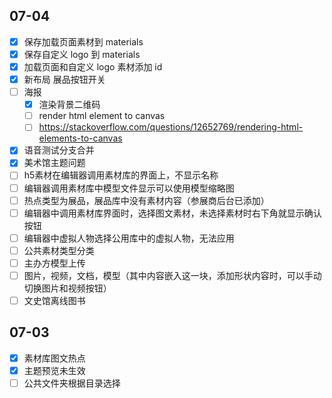 ## 07-04

- [x] 保存加载页面素材到 materials
- [x] 保存自定义 logo 到 materials
- [x] 加载页面和自定义 logo 素材添加 id
- [x] 新布局 展品按钮开关
- [ ] 海报
	- [x] 渲染背景二维码
	- [ ] render html element to canvas
	- [ ] https://stackoverflow.com/questions/12652769/rendering-html-elements-to-canvas
- [x] 语音测试分支合并
- [x] 美术馆主题问题
- [ ] h5素材在编辑器调用素材库的界面上，不显示名称  
- [ ] 编辑器调用素材库中模型文件显示可以使用模型缩略图  
- [ ] 热点类型为展品，展品库中没有素材内容（参展商后台已添加）  
- [ ] 编辑器中调用素材库界面时，选择图文素材，未选择素材时右下角就显示确认按钮  
- [ ] 编辑器中虚拟人物选择公用库中的虚拟人物，无法应用
- [ ] 公共素材类型分类
- [ ] 主办方模型上传
- [ ] 图片，视频，文档，模型（其中内容嵌入这一块，添加形状内容时，可以手动切换图片和视频按钮）
- [ ] 文史馆离线图书

## 07-03

- [x] 素材库图文热点
- [x] 主题预览未生效
- [ ] 公共文件夹根据目录选择